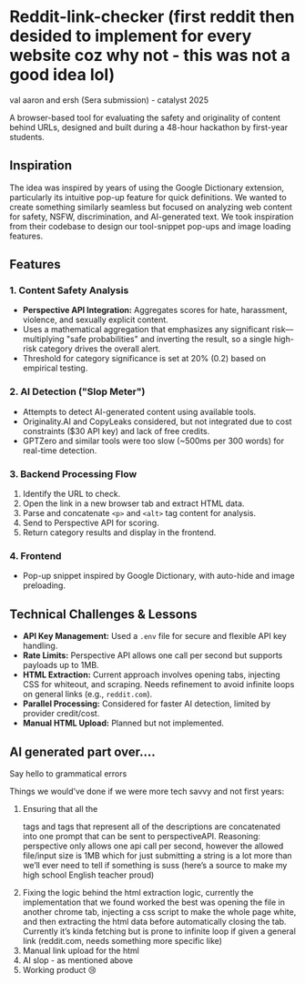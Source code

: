 # Reddit-link-checker (first reddit then desided to implement for every website coz why not - this was not a good idea lol)
val aaron and ersh  (Sera submission) - catalyst 2025

A browser-based tool for evaluating the safety and originality of content behind URLs, designed and built during a 48-hour hackathon by first-year students.

## Inspiration

The idea was inspired by years of using the Google Dictionary extension, particularly its intuitive pop-up feature for quick definitions. We wanted to create something similarly seamless but focused on analyzing web content for safety, NSFW, discrimination, and AI-generated text. We took inspiration from their codebase to design our tool-snippet pop-ups and image loading features.

## Features

### 1. Content Safety Analysis
- **Perspective API Integration:** Aggregates scores for hate, harassment, violence, and sexually explicit content.
- Uses a mathematical aggregation that emphasizes any significant risk—multiplying "safe probabilities" and inverting the result, so a single high-risk category drives the overall alert.
- Threshold for category significance is set at 20% (0.2) based on empirical testing.

### 2. AI Detection ("Slop Meter")
- Attempts to detect AI-generated content using available tools.
- Originality.AI and CopyLeaks considered, but not integrated due to cost constraints ($30 API key) and lack of free credits.
- GPTZero and similar tools were too slow (~500ms per 300 words) for real-time detection.

### 3. Backend Processing Flow
1. Identify the URL to check.
2. Open the link in a new browser tab and extract HTML data.
3. Parse and concatenate `<p>` and `<alt>` tag content for analysis.
4. Send to Perspective API for scoring.
5. Return category results and display in the frontend.

### 4. Frontend
- Pop-up snippet inspired by Google Dictionary, with auto-hide and image preloading.

## Technical Challenges & Lessons
- **API Key Management:** Used a `.env` file for secure and flexible API key handling.
- **Rate Limits:** Perspective API allows one call per second but supports payloads up to 1MB.
- **HTML Extraction:** Current approach involves opening tabs, injecting CSS for whiteout, and scraping. Needs refinement to avoid infinite loops on general links (e.g., `reddit.com`).
- **Parallel Processing:** Considered for faster AI detection, limited by provider credit/cost.
- **Manual HTML Upload:** Planned but not implemented.

AI generated part over....
---------
Say hello to grammatical errors

Things we would’ve done if we were more tech savvy and not first years:
1. Ensuring that all the <p> tags and <alt> tags that represent all of the descriptions are concatenated into one prompt that can be sent to perspectiveAPI. Reasoning: perspective only allows one api call per second, however the allowed file/input size is 1MB which for just submitting a string is a lot more than we’ll ever need to tell if something is suss (here’s a source to make my high school English teacher proud)
2. Fixing the logic behind the html extraction logic, currently the implementation that we found worked the best was opening the file in another chrome tab, injecting a css script to make the whole page white, and then extracting the html data before automatically closing the tab. Currently it’s kinda fetching but is prone to infinite loop if given a general link (reddit.com, needs something more specific like)
3. Manual link upload for the html 
4. AI slop - as mentioned above 
5. Working product 😢